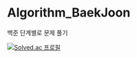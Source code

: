 # Algorithm_BaekJoon
백준 단계별로 문제 풀기

[![Solved.ac
프로필](http://mazassumnida.wtf/api/generate_badge?boj=rjf1138)](https://solved.ac/rjf1138)
